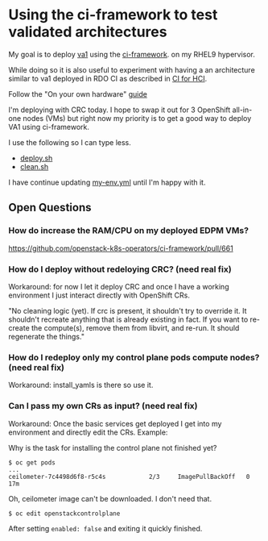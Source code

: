# Using the ci-framework to test validated architectures

My goal is to deploy 
[va1](https://github.com/openstack-k8s-operators/architecture/tree/main/validated_arch_1)
using the
[ci-framework](https://github.com/openstack-k8s-operators/ci-framework).
on my RHEL9 hypervisor.

While doing so it is also useful to experiment with having a
an architecture similar to va1 deployed in RDO CI
as described in [CI for HCI](ci_hci.md).

Follow the "On your own hardware"
[guide](https://ci-framework.readthedocs.io/en/latest/quickstart/04_non-virt.html)

I'm deploying with CRC today. I hope to swap it out for 3 OpenShift
all-in-one nodes (VMs) but right now my priority is to get a good way
to deploy VA1 using ci-framework.

I use the following so I can type less.

- [deploy.sh](deploy.sh)
- [clean.sh](clean.sh)

I have continue updating [my-env.yml](my-env.yml) until I'm happy with it.

## Open Questions

### How do increase the RAM/CPU on my deployed EDPM VMs?

https://github.com/openstack-k8s-operators/ci-framework/pull/661

### How do I deploy without redeloying CRC? (need real fix)

Workaround: for now I let it deploy CRC and once I have a working
environment I just interact directly with OpenShift CRs.

"No cleaning logic (yet). If crc is present, it shouldn't try to
override it. It shouldn't recreate anything that is already existing
in fact. If you want to re-create the compute(s), remove them from
libvirt, and re-run. It should regenerate the things."

### How do I redeploy only my control plane pods compute nodes? (need real fix)

Workaround: install_yamls is there so use it.

### Can I pass my own CRs as input? (need real fix)

Workaround: Once the basic services get deployed I get into my
environment and directly edit the CRs. Example:

Why is the task for installing the control plane not finished yet?
```
$ oc get pods
...
ceilometer-7c4498d6f8-r5c4s            2/3     ImagePullBackOff   0          17m
```
Oh, ceilometer image can't be downloaded. I don't need that.

```
$ oc edit openstackcontrolplane
```
After setting `enabled: false` and exiting it quickly finished.
